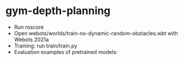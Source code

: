 # gym-depth-planning

- Run roscore
- Open webots/worlds/train-no-dynamic-random-obstacles.wbt with Webots 2021a
- Training: run train/train.py
- Evaluation examples of pretrained models: 